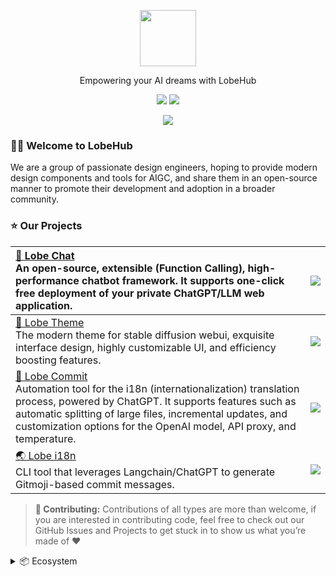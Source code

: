 <a name="readme-top"></a>

<div align="center">

<picture>
  <source media="(prefers-color-scheme: dark)" srcset="https://registry.npmmirror.com/@lobehub/assets-logo/1.2.0/files/assets/logo-combine.webp">
  <img height="90" src="https://registry.npmmirror.com/@lobehub/assets-logo/1.2.0/files/assets/logo-combine-dark.webp">
</picture>

Empowering your AI dreams with LobeHub

[![][website-shield]][website-url]
[![][discord-shield]][discord-url]

![](https://raw.githubusercontent.com/andreasbm/readme/master/assets/lines/rainbow.png)

</div>

### 👋🏻 Welcome to LobeHub

We are a group of passionate design engineers, hoping to provide modern design components and tools for AIGC, and share them in an open-source manner to promote their development and adoption in a broader community.

### ⭐️ Our Projects

| [🤖 Lobe Chat][lobe-chat-github]<br/>An open-source, extensible (Function Calling), high-performance chatbot framework. It supports one-click free deployment of your private ChatGPT/LLM web application.                                                                                              | [![][lobe-chat-cover]][lobe-chat-github]     |
| :------------------------------------------------------------------------------------------------------------------------------------------------------------------------------------------------------------------------------------------------------------------------------------------------------ | :------------------------------------------- |
| [🤯 Lobe Theme][lobe-theme-github]<br/>The modern theme for stable diffusion webui, exquisite interface design, highly customizable UI, and efficiency boosting features.                                                                                                                               | [![][lobe-theme-cover]][lobe-theme-github]   |
| [💌 Lobe Commit][lobe-commit-github]<br/>Automation tool for the i18n (internationalization) translation process, powered by ChatGPT. It supports features such as automatic splitting of large files, incremental updates, and customization options for the OpenAI model, API proxy, and temperature. | [![][lobe-commit-cover]][lobe-commit-github] |
| [🌏 Lobe i18n][lobe-i18n-github]<br/>CLI tool that leverages Langchain/ChatGPT to generate Gitmoji-based commit messages.                                                                                                                                                                               | [![][lobe-i18n-cover]][lobe-i18n-github]     |

> **🤝 Contributing:** Contributions of all types are more than welcome, if you are interested in contributing code, feel free to check out our GitHub Issues and Projects to get stuck in to show us what you’re made of ❤️

<details>
<summary>📦 Ecosystem</summary>
<br/>

| NAME                                | REPO                                           | NPM                                      | DATE                 |
| ----------------------------------- | ---------------------------------------------- | ---------------------------------------- | -------------------- |
| [@lobehub/ui][lobe-ui-url]          | [lobehub/lobe-ui][lobe-ui-github]              | [![][lobe-ui-shield]][lobe-ui-url]       | ![][lobe-ui-date]    |
| [@lobehub/cli-ui][lobe-cliui-url]   | [lobehub/cli-ui][lobe-cliui-github]            | [![][lobe-cliui-shield]][lobe-cliui-url] | ![][lobe-cliui-date] |
| [@lobehub/lint][lobe-lint-url]      | [lobehub/lobe-lint][lobe-lint-github]          | [![][lobe-lint-shield]][lobe-lint-url]   | ![][lobe-lint-date]  |
| [dumi-theme-lobehub][lobe-dumi-url] | [lobehub/dumi-theme-lobehub][lobe-dumi-github] | [![][lobe-dumi-shield]][lobe-dumi-url]   | ![][lobe-dumi-date]  |

<br/>

🖼️ Assets

<br/>

| NAME                             | NPM                                                                                       | UNPKG                                              |
| -------------------------------- | ----------------------------------------------------------------------------------------- | -------------------------------------------------- |
| @lobehub/assets-logo             | [![][assets-logo-release]][assets-logo-release-url]                                       | [ELEM-UNPKG][assets-logo-unpkg]                    |
| @lobehub/assets-favicons         | [![][assets-favicons-release]][assets-favicons-release-url]                               | [ELEM-UNPKG][assets-favicons-unpkg]                |
| @lobehub/assets-emoji            | [![][assets-emoji-release]][assets-emoji-release-url]                                     | [ALIYUN-UNPKG][assets-emoji-unpkg]                 |
| @lobehub/assets-emoji-anim       | [![][assets-emoji-anim-release]][assets-emoji-anim-release-url]                           | [ALIYUN-UNPKG][assets-emoji-anim-unpkg]            |
| @lobehub/emojilib                | [![][emojilib-release]][emojilib-release-url]                                             | [RAW][emojilib-unpkg]                              |
| @lobehub/webfont-mono            | [![][assets-webfont-mono-release]][assets-webfont-mono-release-url]                       | [ELEM-UNPKG][assets-webfont-mono-unpkg]            |
| @lobehub/webfont-harmony-sans    | [![][assets-webfont-harmony-sans-release]][assets-webfont-harmony-sans-release-url]       | [ELEM-UNPKG][assets-webfont-harmony-sans-unpkg]    |
| @lobehub/webfont-harmony-sans-sc | [![][assets-webfont-harmony-sans-sc-release]][assets-webfont-harmony-sans-sc-release-url] | [ELEM-UNPKG][assets-webfont-harmony-sans-sc-unpkg] |

</details>

<!-- @lobehub/chat -->

[lobe-chat-github]: https://github.com/lobehub/lobe-chat
[lobe-chat-cover]: https://gw.alipayobjects.com/zos/kitchen/3uH7fYVvfO/lobechat.webp
[lobe-theme-github]: https://github.com/lobehub/sd-webui-lobe-theme
[lobe-theme-cover]: https://gw.alipayobjects.com/zos/kitchen/8Ab%24hLJ5ur/cover.webp
[lobe-commit-github]: https://github.com/lobehub/lobe-commit/tree/master/packages/lobe-commit
[lobe-commit-cover]: https://gw.alipayobjects.com/zos/kitchen/3%26ByxtP39X/preview.webp
[lobe-i18n-github]: https://github.com/lobehub/lobe-commit/tree/master/packages/lobe-i18n
[lobe-i18n-cover]: https://gw.alipayobjects.com/zos/kitchen/AH7rvv06qn/preview-i18n.webp

<!-- @lobehub/ui -->

[lobe-ui-shield]: https://img.shields.io/npm/v/@lobehub/ui?label=%F0%9F%A4%AF%20NPM
[lobe-ui-url]: https://www.npmjs.com/package/@lobehub/ui
[lobe-ui-date]: https://img.shields.io/github/release-date/lobehub/lobe-ui?style=flat
[lobe-ui-github]: https://github.com/lobehub/lobe-ui

<!-- @lobehub/lint -->

[lobe-lint-shield]: https://img.shields.io/npm/v/@lobehub/lint?label=%F0%9F%A4%AF%20NPM
[lobe-lint-url]: https://www.npmjs.com/package/@lobehub/lint
[lobe-lint-date]: https://img.shields.io/github/release-date/lobehub/lobe-lint?style=flat
[lobe-lint-github]: https://github.com/lobehub/lobe-lint

<!-- @lobehub/cli-ui -->

[lobe-cliui-shield]: https://img.shields.io/npm/v/@lobehub/cli-ui?label=%F0%9F%A4%AF%20NPM
[lobe-cliui-url]: https://www.npmjs.com/package/@lobehub/cli-ui
[lobe-cliui-date]: https://img.shields.io/github/release-date/lobehub/lobe-commit?style=flat
[lobe-cliui-github]: https://github.com/lobehub/lobe-commit/tree/master/packages/lobei-ui

<!-- dumi-theme-lobehub -->

[lobe-dumi-shield]: https://img.shields.io/npm/v/dumi-theme-lobehub?label=%F0%9F%A4%AF%20NPM
[lobe-dumi-url]: https://www.npmjs.com/package/dumi-theme-lobehub
[lobe-dumi-date]: https://img.shields.io/github/release-date/lobehub/dumi-theme-lobehub?style=flat
[lobe-dumi-github]: https://github.com/lobehub/dumi-theme-lobehu

<!-- @lobehub/assets-logo -->

[assets-logo-release]: https://img.shields.io/npm/v/@lobehub/assets-logo?label=%F0%9F%A4%AF%20NPM
[assets-logo-release-url]: https://www.npmjs.com/package/@lobehub/assets-logo
[assets-logo-unpkg]: https://registry.npmmirror.com/@lobehub/assets-logo

<!-- @lobehub/assets-favicons -->

[assets-favicons-release]: https://img.shields.io/npm/v/@lobehub/assets-favicons?label=%F0%9F%A4%AF%20NPM
[assets-favicons-release-url]: https://www.npmjs.com/package/@lobehub/assets-favicons
[assets-favicons-unpkg]: https://registry.npmmirror.com/@lobehub/assets-favicons

<!-- @lobehub/assets-emoji -->

[assets-emoji-release]: https://img.shields.io/npm/v/@lobehub/assets-emoji?label=%F0%9F%A4%AF%20NPM
[assets-emoji-release-url]: https://www.npmjs.com/package/@lobehub/assets-emoji
[assets-emoji-unpkg]: https://registry.npmmirror.com/@lobehub/assets-emoji

<!-- @lobehub/assets-emoji-anim -->

[assets-emoji-anim-release]: https://img.shields.io/npm/v/@lobehub/assets-emoji-anim?label=%F0%9F%A4%AF%20NPM
[assets-emoji-anim-release-url]: https://www.npmjs.com/package/@lobehub/assets-emoji-anim
[assets-emoji-anim-unpkg]: https://registry.npmmirror.com/@lobehub/assets-emoji-anim

<!-- @lobehub/emojilib -->

[emojilib-release]: https://img.shields.io/npm/v/@lobehub/emojilib?label=%F0%9F%A4%AF%20NPM
[emojilib-release-url]: https://www.npmjs.com/package/@lobehub/emojilib
[emojilib-unpkg]: https://raw.githubusercontent.com/lobehub/lobe-assets/master/packages/emojilib/index.json

<!-- @lobehub/webfont-mono -->

[assets-webfont-mono-release]: https://img.shields.io/npm/v/@lobehub/webfont-mono?label=%F0%9F%A4%AF%20NPM
[assets-webfont-mono-release-url]: https://www.npmjs.com/package/@lobehub/webfont-mono
[assets-webfont-mono-unpkg]: https://registry.npmmirror.com/@lobehub/webfont-mono

<!-- @lobehub/webfont-harmony-sans -->

[assets-webfont-harmony-sans-release]: https://img.shields.io/npm/v/@lobehub/webfont-harmony-sans?label=%F0%9F%A4%AF%20NPM
[assets-webfont-harmony-sans-release-url]: https://www.npmjs.com/package/@lobehub/webfont-harmony-sans
[assets-webfont-harmony-sans-unpkg]: https://registry.npmmirror.com/@lobehub/webfont-harmony-sans

<!-- @lobehub/webfont-harmony-sans-sc -->

[assets-webfont-harmony-sans-sc-release]: https://img.shields.io/npm/v/@lobehub/webfont-harmony-sans-sc?label=%F0%9F%A4%AF%20NPM
[assets-webfont-harmony-sans-sc-release-url]: https://www.npmjs.com/package/@lobehub/webfont-harmony-sans-sc
[assets-webfont-harmony-sans-sc-unpkg]: https://registry.npmmirror.com/@lobehub/webfont-harmony-sans-sc

<!-- SHIELD LINK GROUP -->

[website-shield]: https://img.shields.io/website?down_message=offline&label=🤯%20lobehub.com&up_message=online&url=https%3A%2F%2Fchat.lobehub.com&style=flat
[website-url]: https://chat.lobehub.com
[discord-shield]: https://dcbadge.vercel.app/api/server/AYFPHvv2jT?style=flat
[discord-url]: https://discord.gg/AYFPHvv2jT
